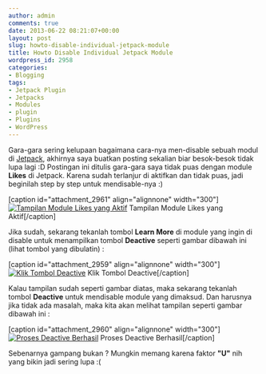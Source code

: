 ```yaml
---
author: admin
comments: true
date: 2013-06-22 08:21:07+00:00
layout: post
slug: howto-disable-individual-jetpack-module
title: Howto Disable Individual Jetpack Module
wordpress_id: 2958
categories:
- Blogging
tags:
- Jetpack Plugin
- Jetpacks
- Modules
- plugin
- Plugins
- WordPress
---
```


Gara-gara sering kelupaan bagaimana cara-nya men-disable sebuah modul di [Jetpack](http://wordpress.org/plugins/jetpack/), akhirnya saya buatkan posting sekalian biar besok-besok tidak lupa lagi :D Postingan ini ditulis gara-gara saya tidak puas dengan module **Likes** di Jetpack. Karena sudah terlanjur di aktifkan dan tidak puas, jadi beginilah step by step untuk mendisable-nya :)

[caption id="attachment_2961" align="alignnone" width="300"][![Tampilan Module Likes yang Aktif](http://martinusadyh.web.id/wp-content/uploads/2013/06/Tampilan-Module-Likes-yang-Aktif-300x183.png)](http://martinusadyh.web.id/wp-content/uploads/2013/06/Tampilan-Module-Likes-yang-Aktif.png) Tampilan Module Likes yang Aktif[/caption]

Jika sudah, sekarang tekanlah tombol **Learn More** di module yang ingin di disable untuk menampilkan tombol **Deactive** seperti gambar dibawah ini (lihat tombol yang dibulatin) :

[caption id="attachment_2959" align="alignnone" width="300"][![Klik Tombol Deactive](http://martinusadyh.web.id/wp-content/uploads/2013/06/Klik-Tombol-Deactive-300x196.png)](http://martinusadyh.web.id/gallery/?album=4&gallery=3&pid=630) Klik Tombol Deactive[/caption]

Kalau tampilan sudah seperti gambar diatas, maka sekarang tekanlah tombol **Deactive** untuk mendisable module yang dimaksud. Dan harusnya jika tidak ada masalah, maka kita akan melihat tampilan seperti gambar dibawah ini :

[caption id="attachment_2960" align="alignnone" width="300"][![Proses Deactive Berhasil](http://martinusadyh.web.id/wp-content/uploads/2013/06/Proses-Deactive-Berhasil-300x181.png)](http://martinusadyh.web.id/gallery/?album=4&gallery=3&pid=631) Proses Deactive Berhasil[/caption]

Sebenarnya gampang bukan ? Mungkin memang karena faktor **"U"** nih yang bikin jadi sering lupa :(

